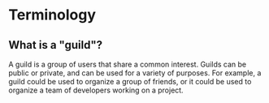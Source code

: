 # Terminology

## What is a "guild"?

A guild is a group of users that share a common interest. Guilds can be public or private, and can be used for a variety of purposes. For example, a guild could be used to organize a group of friends, or it could be used to organize a team of developers working on a project.
